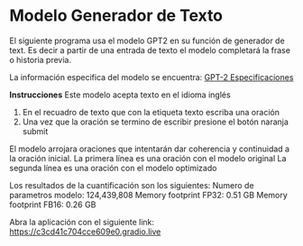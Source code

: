 # Modelo Generador de Texto

El siguiente programa usa el modelo GPT2 en su función de generador de text. Es decir a partir de una entrada de texto el modelo completará la frase o historia previa.

La información especifica del modelo se encuentra: 
[GPT-2 Especificaciones](https://huggingface.co/docs/transformers/model_doc/gpt2?usage=AutoModel#gpt-2)

**Instrucciones**
Este modelo acepta texto en el idioma inglés
1. En el recuadro de texto que con la etiqueta texto escriba una oración
2. Una vez que la oración se termino de escribir presione el botón naranja submit

El modelo arrojara oraciones que intentarán dar coherencia y continuidad a la oración inicial. 
La primera línea es una oración con el modelo original
La segunda línea es una oración con el modelo optimizado

Los resultados de la cuantificación son los siguientes:
Numero de parametros modelo: 124,439,808
Memory footprint FP32: 0.51 GB
Memory footprint FB16: 0.26 GB

Abra la aplicación con el siguiente link:
https://c3cd41c704cce609e0.gradio.live
